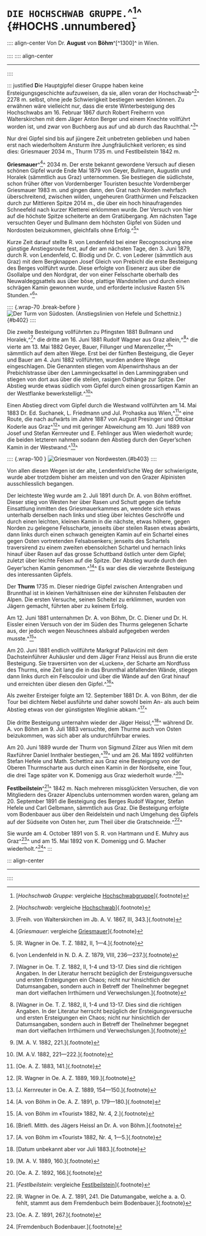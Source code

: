 # **`DIE HOCHSCHWAB GRUPPE.`**^[^1750]^<br /> {#HOCHS .unnumbered}
:::: align-center
Von Dr. **August** von **Böhm**^[^1300]^ in  Wien.<br /><br />
::::
:::: align-center
****
::::

::: justified
**D**ie Hauptgipfel dieser Gruppe haben keine Ersteigungsgeschichte aufzuweisen,
da sie, allen voran der Hochschwab^[^1751]^ 2278&nbsp;m. selbst, ohne jede Schwierigkeit bestiegen
werden können. Zu erwähnen wäre vielleicht nur, dass die erste Winterbesteigung
des Hochschwabs am 16.&nbsp;Februar 1867 durch Robert Freiherrn von Walterskirchen
mit dem Jäger Anton Berger und einem Knechte vollführt worden ist,
und zwar von Buchberg aus auf und ab durch das Rauchthal.^[^1752]^

Nur drei Gipfel sind bis auf jüngere Zeit unbetreten geblieben und haben erst
nach wiederholtem Ansturm ihre Jungfräulichkeit verloren; es sind dies: Griesmauer
2034&nbsp;m., Thurm 1735&nbsp;m. und Festlbeilstein 1842&nbsp;m.

**Griesmauer**^[^1753]^ 2034 m. Der erste bekannt gewordene Versuch auf diesen schönen
Gipfel wurde Ende Mai 1879 von Geyer, Bullmann, Augustin und Horalek
(sämmtlich aus Graz) unternommen. Sie bestiegen die südlichste, schon früher öfter
von Vordernberger Touristen besuchte Vordernberger Griesmauer 1983&nbsp;m. und
gingen dann, den Grat nach Norden mehrfach überschreitend, zwischen wilden,
ungeheuren Gratthürmen und Felszacken durch zur Mittleren Spitze 2014&nbsp;m.,
die über ein hoch hinaufragendes Schneefeld nach kurzer Kletterei erklommen wurde.
Der Versuch von hier auf die höchste Spitze scheiterte an dem Gratübergang. Am
nächsten Tage versuchten Geyer und Bullmann dem höchsten Gipfel von Süden
und Nordosten beizukommen, gleichfalls ohne Erfolg.^[^1754]^

Kurze Zeit darauf stellte R. von Lendenfeld bei einer Recognoscirung eine
günstige Anstiegsroute fest, auf der am nächsten Tage, den 3. Juni 1879, durch
R. von Lendenfeld, C. Blodig und Dr. C. von Lederer (sämmtlich aus Graz)
mit dem Bergknappen Josef Gleich von Prebichl die erste Besteigung des Berges
vollführt wurde. Diese erfolgte von Eisenerz aus über die Gsollalpe und den
Nordgrat, der von einer Felsscharte oberhalb des Neuwaldeggsattels aus über böse,
plattige Wandstellen und durch einen schrägen Kamin gewonnen wurde, und
erforderte inclusive Rasten 5¾&nbsp; Stunden.^[^1755]^

:::: {.wrap-70 .break-before }
![Der Turm von Südosten. <small>(Anstiegslinien von Hefele und Schettniz.)</small>](Ostalpen_Band_I_402.jpg "Ostalpen_Band_I_402.jpg"){#b402}
::::

Die zweite Besteigung vollführten zu Pfingsten 1881 Bullmann und Horalek,^[^1756]^
die dritte am 16.&nbsp;Juni 1881 Rudolf Wagner aus Graz allein,^[^1756]^ die vierte am
13.&nbsp;Mai 1882 Geyer, Bauer, Fillunger und Marenzeller,^[^1757]^ sämmtlich auf
dem alten Wege. Erst bei der fünften Besteigung, die Geyer und Bauer am 4.&nbsp;Juni 1882
vollführten, wurden andere Wege eingeschlagen. Die Genannten stiegen vom
Alpenwirthshaus an der Prebichlstrasse über den Lammingecksattel in den Lamminggraben
und stiegen von dort aus über die steilen, rasigen Osthänge zur Spitze. Der Abstieg
wurde etwas südlich vom Gipfel durch einen grossartigen Kamin an der
Westflanke bewerkstelligt.^[^1758]^

Einen Abstieg direct vom Gipfel durch die Westwand vollführten am 14.&nbsp;Mai
1883 Dr. Ed. Suchanek, L. Friedmann und Jul. Prohaska aus Wien,^[^1759]^ eine
Route, die nach aufwärts im Jahre 1887 von August Presinger und Ottokar
Koderle aus Graz^[^1760]^ und mit geringer Abweichung am 10.&nbsp;Juni 1889 von Josef
und Stefan Kernreuter und E. Fehlinger aus Wien wiederholt wurde; die
beiden letzteren nahmen sodann den Abstieg durch den Geyer’schen Kamin in
der Westwand.^[^1761]^

:::: {.wrap-100 }
![Griesmauer von Nordwesten.](Ostalpen_Band_I_403.jpg "Ostalpen_Band_I_403.jpg"){#b403}
::::

Von allen diesen Wegen ist der alte, Lendenfeld’sche Weg der schwierigste,
wurde aber trotzdem bisher am meisten und von den Grazer Alpinisten ausschliesslich
begangen.

Der leichteste Weg wurde am 2. Juli 1891 durch Dr. A. von Böhm eröffnet.
Dieser stieg von Westen her über Rasen und Schutt gegen die tiefste Einsattlung
inmitten des Griesmauerkammes an, wendete sich etwas unterhalb derselben nach
links und stieg über leichtes Geschröffe und durch einen leichten, kleinen Kamin
in die nächste, etwas höhere, gegen Norden zu gelegene Felsscharte, jenseits über
steilen Rasen etwas abwärts, dann links durch einen schwach geneigten Kamin auf
ein Schartel eines gegen Osten vortretenden Felsabsenkers; jenseits des Schartels
traversirend zu einem zweiten ebensolchen Schartel und hernach links hinauf über
Rasen auf das grosse Schuttband östlich unter dem Gipfel; zuletzt über leichte
Felsen auf die Spitze. Der Abstieg wurde durch den Geyer’schen Kamin
genommen.^[^1762]^ Es war dies die vierzehnte Besteigung des interessanten Gipfels.

<a id="S404"></a>Der **Thurm** 1735 m. Dieser niedrige Gipfel zwischen Antengraben und Brunnthal ist
in kleinen Verhältnissen eine der kühnsten Felsbauten der Alpen. Die ersten Versuche,
seinen Scheitel zu erklimmen, wurden von Jägern gemacht, führten
aber zu keinem Erfolg.

Am 12. Juni 1881 unternahmen Dr. A. von Böhm, Dr. C. Diener und Dr.
H. Eissler einen Versuch von der im Süden des Thurms gelegenen Scharte aus,
der jedoch wegen Neuschnees alsbald aufgegeben werden musste.^[^1763]^

Am 20. Juni 1881 endlich vollführte Markgraf Pallavicini mit dem Dachsteinführer
Auhäusler und dem Jäger Franz Heissl aus Brunn die erste Besteigung. Sie traversirten
von der «Lucken», der Scharte am Nordfuss des Thurms, eine Zeit lang die in das
Brunnthal abfallenden Wände, stiegen dann links durch ein Felscouloir und über die
Wände auf den Grat hinauf und erreichten über diesen den Gipfel.^[^1764]^

Als zweiter Ersteiger folgte am 12.&nbsp;September 1881 Dr. A. von Böhm, der
die Tour bei dichtem Nebel ausführte und daher sowohl beim An- als auch beim
Abstieg etwas von der günstigsten Weglinie abkam.^[^1765]^

Die dritte Besteigung unternahm wieder der Jäger Heissl,^[^1766]^ während Dr. A.
von Böhm am 9.&nbsp;Juli 1883 versuchte, dem Thurme auch von Osten beizukommen,
was sich aber als undurchführbar erwies.

Am 20. Juni 1889 wurde der Thurm von Sigmund Zilzer aus Wien mit
dem Raxführer Daniel Innthaler bestiegen,^[^1767]^ und am 26. Mai 1892 vollführten
Stefan Hefele und Math. Schettinz aus Graz eine Besteigung von der Oberen
Thurmscharte aus durch einen Kamin in der Nordseite, eine Tour, die drei Tage
später von K. Domenigg aus Graz wiederholt wurde.^[^1768]^

**Festlbeilstein**^[^1769]^ 1842 m. Nach mehreren missglückten Versuchen, die von
Mitgliedern des Grazer Alpenclubs unternommen worden waren, gelang am
20.&nbsp;September 1891 die Besteigung des Berges Rudolf Wagner, Stefan Hefele
und Carl Gelbmann, sämmtlich aus Graz. Die Besteigung erfolgte vom Bodenbauer aus
über den Reidelstein und nach Umgehung des Gipfels auf der Südseite von Osten
her, zum Theil über die Gratschneide.^[^1770]^

Sie wurde am 4.&nbsp;October 1891 von S. R. von Hartmann und E. Muhry
aus Graz^[^1771]^ und am 15.&nbsp;Mai 1892 von K. Domenigg und G. Macher
wiederholt.^[^1772]^
:::

::: align-center
****
::::


[^1750]: [*Hochschwab Gruppe*:  vergleiche [Hochschwabgruppe](https://de.wikipedia.org/wiki/Hochschwabgruppe)]{.footnote}

[^1751]: [*Hochschwab*:  vergleiche [Hochschwab](https://de.wikipedia.org/wiki/Hochschwab)]{.footnote}

[^1752]: [Freih. von Walterskirchen im Jb. A. V. 1867, III, 343.]{.footnote}

[^1753]: [*Griesmauer*:  vergleiche [Griesmauer](https://de.wikipedia.org/wiki/Griesmauer)]{.footnote}

[^1754]: [R. Wagner in Oe. T. Z. 1882, II, 1—4.]{.footnote}

[^1755]: [von Lendenfeld in N. D. A. Z. 1879, VIII, 236—237.]{.footnote}

[^1756]: [Wagner in Oe. T. Z. 1882, II, 1-4 und 13-17. Dies sind die richtigen Angaben. In der Literatur herrscht bezüglich der Ersteigungsversuche und ersten Ersteigungen ein Chaos; nicht nur hinsichtlich der Datumsangaben, sondern auch in Betreff der Theilnehmer begegnet man dort vielfachen Irrthümern und Verwechslungen.]{.footnote}

[^1757]: [M. A. V. 1882, 221.]{.footnote}

[^1758]: [M. A.V. 1882, 221—222.]{.footnote}

[^1759]: [Oe. A. Z. 1883, 141.]{.footnote}

[^1760]: [R. Wagner in Oe. A. Z. 1889, 169.]{.footnote}

[^1761]: [J. Kernreuter in Oe. A. Z. 1889, 154—150.]{.footnote}

[^1762]: [A. von Böhm in Oe. A. Z. 1891, p. 179—180.]{.footnote}

[^1763]: [A. von Böhm im «Tourist» 1882, Nr. 4, 2.]{.footnote}

[^1764]: [Briefl. Mitth. des Jägers Heissl an Dr. A. von Böhm.]{.footnote}

[^1765]: [A. von Böhm im «Tourist» 1882, Nr. 4, 1—5.]{.footnote}

[^1766]: [Datum unbekannt aber vor Juli 1883.]{.footnote}

[^1767]: [M. A. V. 1889, 160.]{.footnote}

[^1768]: [Oe. A. Z. 1892, 166.]{.footnote}

[^1769]: [*Festlbeilstein*:  vergleiche [Festlbeilstein](https://de.wikipedia.org/wiki/Festlbeilstein)]{.footnote}

[^1770]: [R. Wagner in Oe. A. Z. 1891, 241. Die Datumangabe, welche a. a. O. fehlt, stammt aus dem Fremdenbuch beim Bodenbauer.]{.footnote}

[^1771]: [Oe. A. Z. 1891, 267.]{.footnote}

[^1772]: [Fremdenbuch Bodenbauer.]{.footnote}
